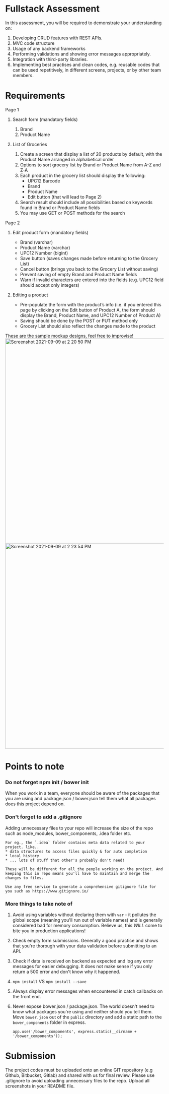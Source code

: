 # Fullstack Assessment

In this assessment, you will be required to demonstrate your understanding on:

1. Developing CRUD features with REST APIs.
2. MVC code structure
3. Usage of any backend frameworks
4. Performing validations and showing error messages appropriately.
5. Integration with third-party libraries.
6. Implementing best practises and clean codes, e.g. reusable codes that can be used repetitively, in different screens, projects, or by other team members.

# Requirements

Page 1

1. Search form (mandatory fields)
    1. Brand
    2. Product Name

2. List of Groceries
    1. Create a screen that display a list of 20 products by default, with the Product Name arranged in alphabetical order
    2. Options to sort grocery list by Brand or Product Name from A-Z and Z-A
    3. Each product in the grocery list should display the following:
        * UPC12 Barcode
        * Brand
        * Product Name
        * Edit button (that will lead to Page 2)
    4. Search result should include all possibilities based on keywords found in Brand or Product Name fields
    5. You may use GET or POST methods for the search


Page 2

1. Edit product form (mandatory fields)
    * Brand (varchar)
    * Product Name (varchar)
    * UPC12 Number (bigint)
    * Save button (saves changes made before returning to the Grocery List)
    * Cancel button (brings you back to the Grocery List without saving)
    * Prevent saving of empty Brand and Product Name fields
    * Warn if invalid characters are entered into the fields (e.g. UPC12 field should accept only integers)

2. Editing a product
    * Pre-populate the form with the product’s info (i.e. if you entered this page by clicking on the Edit button of Product A, the form should display the Brand, Product Name, and UPC12 Number of Product A)
    * Saving should be done by the POST or PUT method only
    * Grocery List should also reflect the changes made to the product

These are the sample mockup designs, feel free to improvise!
<img width="650" alt="Screenshot 2021-09-09 at 2 20 50 PM" src="https://user-images.githubusercontent.com/15083795/132633896-d700a7ca-3eab-4882-adcb-22e6096d53ba.png">
<img width="653" alt="Screenshot 2021-09-09 at 2 23 54 PM" src="https://user-images.githubusercontent.com/15083795/132633909-4efd3944-b122-459b-a3bc-1b3ebc61b74a.png">

 
# Points to note

### Do not forget npm init / bower init ###
  
  When you work in a team, everyone should be aware of the packages that you are using and package.json / bower.json tell them what all packages does this project depend on. 
  
### Don't forget to add a .gitignore ###

  Adding unnecessary files to your repo will increase the size of the repo such as node_modules, bower_components, .idea folder etc.
    
    For eg., the `.idea` folder contains meta data related to your project. like.. 
    * data structures to access files quickly & for auto completion
    * local history
    * ... lots of stuff that other's probably don't need!
    
    These will be different for all the people working on the project. And keeping this in repo means you'll have to maintain and merge the changes to files. 
    
    Use any free service to generate a comprehensive gitignore file for you such as https://www.gitignore.io/

### More things to take note of ###
  
1. Avoid using variables without declaring them with `var` - it pollutes the global scope (meaning you'll run out of variable names) and is generally considered bad for memory consumption. Believe us, this _WILL_ come to bite you  in production applications!

2. Check empty form submissions. Generally a good practice and shows that you're thorough with your data validation before submitting to an API.

3. Check if data is received on backend as expected and log any error messages for easier debugging. It does not make sense if you only return a 500 error and don't know why it happened. 

4. `npm install` VS `npm install --save`

5. Always display error messages when encountered in catch callbacks on the front end. 

6. Never expose bower.json / package.json. The world doesn't need to know what packages you're using and neither should you tell them. Move `bower.json` out of the `public` directory and add a static path to the `bower_components` folder in express. 

    `app.use('/bower_components', express.static(__dirname + '/bower_components'));`
    
# Submission
The project codes must be uploaded onto an online GIT repository (e.g Github, Bitbucket, Gitlab) and shared with us for final review. Please use .gitignore to avoid uploading unnecessary files to the repo. Upload all screenshots in your README file.

